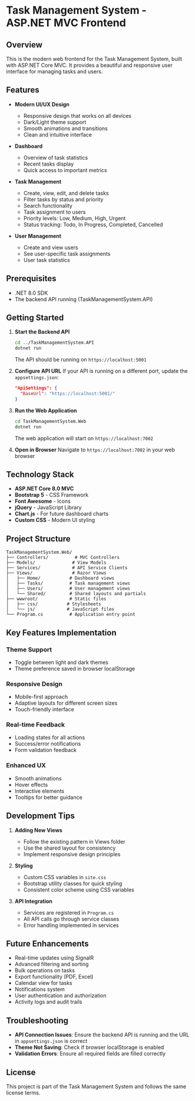 # Task Management System - ASP.NET MVC Frontend

## Overview

This is the modern web frontend for the Task Management System, built with ASP.NET Core MVC. It provides a beautiful and responsive user interface for managing tasks and users.

## Features

- **Modern UI/UX Design**
  - Responsive design that works on all devices
  - Dark/Light theme support
  - Smooth animations and transitions
  - Clean and intuitive interface

- **Dashboard**
  - Overview of task statistics
  - Recent tasks display
  - Quick access to important metrics

- **Task Management**
  - Create, view, edit, and delete tasks
  - Filter tasks by status and priority
  - Search functionality
  - Task assignment to users
  - Priority levels: Low, Medium, High, Urgent
  - Status tracking: Todo, In Progress, Completed, Cancelled

- **User Management**
  - Create and view users
  - See user-specific task assignments
  - User task statistics

## Prerequisites

- .NET 8.0 SDK
- The backend API running (TaskManagementSystem.API)

## Getting Started

1. **Start the Backend API**
   ```bash
   cd ../TaskManagementSystem.API
   dotnet run
   ```
   The API should be running on `https://localhost:5001`

2. **Configure API URL**
   If your API is running on a different port, update the `appsettings.json`:
   ```json
   "ApiSettings": {
     "BaseUrl": "https://localhost:5001/"
   }
   ```

3. **Run the Web Application**
   ```bash
   cd TaskManagementSystem.Web
   dotnet run
   ```
   The web application will start on `https://localhost:7002`

4. **Open in Browser**
   Navigate to `https://localhost:7002` in your web browser

## Technology Stack

- **ASP.NET Core 8.0 MVC**
- **Bootstrap 5** - CSS Framework
- **Font Awesome** - Icons
- **jQuery** - JavaScript Library
- **Chart.js** - For future dashboard charts
- **Custom CSS** - Modern UI styling

## Project Structure

```
TaskManagementSystem.Web/
├── Controllers/          # MVC Controllers
├── Models/              # View Models
├── Services/            # API Service Clients
├── Views/               # Razor Views
│   ├── Home/           # Dashboard views
│   ├── Tasks/          # Task management views
│   ├── Users/          # User management views
│   └── Shared/         # Shared layouts and partials
├── wwwroot/            # Static files
│   ├── css/           # Stylesheets
│   └── js/            # JavaScript files
└── Program.cs          # Application entry point
```

## Key Features Implementation

### Theme Support
- Toggle between light and dark themes
- Theme preference saved in browser localStorage

### Responsive Design
- Mobile-first approach
- Adaptive layouts for different screen sizes
- Touch-friendly interface

### Real-time Feedback
- Loading states for all actions
- Success/error notifications
- Form validation feedback

### Enhanced UX
- Smooth animations
- Hover effects
- Interactive elements
- Tooltips for better guidance

## Development Tips

1. **Adding New Views**
   - Follow the existing pattern in Views folder
   - Use the shared layout for consistency
   - Implement responsive design principles

2. **Styling**
   - Custom CSS variables in `site.css`
   - Bootstrap utility classes for quick styling
   - Consistent color scheme using CSS variables

3. **API Integration**
   - Services are registered in `Program.cs`
   - All API calls go through service classes
   - Error handling implemented in services

## Future Enhancements

- Real-time updates using SignalR
- Advanced filtering and sorting
- Bulk operations on tasks
- Export functionality (PDF, Excel)
- Calendar view for tasks
- Notifications system
- User authentication and authorization
- Activity logs and audit trails

## Troubleshooting

- **API Connection Issues**: Ensure the backend API is running and the URL in `appsettings.json` is correct
- **Theme Not Saving**: Check if browser localStorage is enabled
- **Validation Errors**: Ensure all required fields are filled correctly

## License

This project is part of the Task Management System and follows the same license terms.
